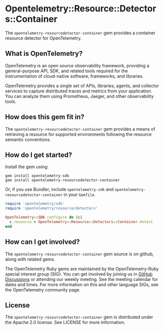 # Opentelemetry::Resource::Detectors::Container

The `opentelemetry-resourcedetector-container` gem provides a container resource detector for OpenTelemetry.

## What is OpenTelemetry?

OpenTelemetry is an open source observability framework, providing a general-purpose API, SDK, and related tools required for the instrumentation of cloud-native software, frameworks, and libraries.

OpenTelemetry provides a single set of APIs, libraries, agents, and collector services to capture distributed traces and metrics from your application. You can analyze them using Prometheus, Jaeger, and other observability tools.

## How does this gem fit in?

The `opentelemetry-resourcedetector-container` gem provides a means of retrieving a resource for supported environments following the resource semantic conventions.

## How do I get started?

Install the gem using:

```
gem install opentelemetry-sdk
gem install opentelemetry-resourcedetector-container
```

Or, if you use Bundler, include `opentelemetry-sdk` and `opentelemetry-resourcedetector-container` in your `Gemfile`.

```rb
require 'opentelemetry/sdk'
require 'opentelemetry/resource/detectors'

OpenTelemetry::SDK.configure do |c|
  c.resource = OpenTelemetry::Resource::Detectors::Container.detect
end
```

## How can I get involved?

The `opentelemetry-resourcedetector-container` gem source is on github, along with related gems.

The OpenTelemetry Ruby gems are maintained by the OpenTelemetry-Ruby special interest group (SIG). You can get involved by joining us in [GitHub Discussions][discussions-url] or attending our weekly meeting. See the meeting calendar for dates and times. For more information on this and other language SIGs, see the OpenTelemetry community page.

## License

The `opentelemetry-resourcedetector-container` gem is distributed under the Apache 2.0 license. See LICENSE for more information.

[discussions-url]: https://github.com/open-telemetry/opentelemetry-ruby-contrib/discussions

